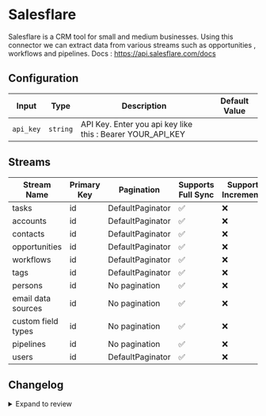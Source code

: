 # Salesflare
Salesflare is a CRM tool for small and medium businesses.
Using this connector we can extract data from various streams such as opportunities , workflows and pipelines.
Docs : https://api.salesflare.com/docs

## Configuration

| Input | Type | Description | Default Value |
|-------|------|-------------|---------------|
| `api_key` | `string` | API Key. Enter you api key like this : Bearer YOUR_API_KEY |  |

## Streams
| Stream Name | Primary Key | Pagination | Supports Full Sync | Supports Incremental |
|-------------|-------------|------------|---------------------|----------------------|
| tasks | id | DefaultPaginator | ✅ |  ❌  |
| accounts | id | DefaultPaginator | ✅ |  ❌  |
| contacts | id | DefaultPaginator | ✅ |  ❌  |
| opportunities | id | DefaultPaginator | ✅ |  ❌  |
| workflows | id | DefaultPaginator | ✅ |  ❌  |
| tags | id | DefaultPaginator | ✅ |  ❌  |
| persons | id | No pagination | ✅ |  ❌  |
| email data sources | id | No pagination | ✅ |  ❌  |
| custom field types | id | No pagination | ✅ |  ❌  |
| pipelines | id | No pagination | ✅ |  ❌  |
| users | id | DefaultPaginator | ✅ |  ❌  |

## Changelog

<details>
  <summary>Expand to review</summary>

| Version          | Date              | Pull Request | Subject        |
|------------------|-------------------|--------------|----------------|
| 0.0.28 | 2025-08-23 | [65425](https://github.com/airbytehq/airbyte/pull/65425) | Update dependencies |
| 0.0.27 | 2025-08-16 | [65001](https://github.com/airbytehq/airbyte/pull/65001) | Update dependencies |
| 0.0.26 | 2025-08-02 | [64445](https://github.com/airbytehq/airbyte/pull/64445) | Update dependencies |
| 0.0.25 | 2025-07-19 | [63644](https://github.com/airbytehq/airbyte/pull/63644) | Update dependencies |
| 0.0.24 | 2025-07-05 | [62670](https://github.com/airbytehq/airbyte/pull/62670) | Update dependencies |
| 0.0.23 | 2025-06-28 | [62281](https://github.com/airbytehq/airbyte/pull/62281) | Update dependencies |
| 0.0.22 | 2025-06-21 | [61788](https://github.com/airbytehq/airbyte/pull/61788) | Update dependencies |
| 0.0.21 | 2025-05-24 | [60440](https://github.com/airbytehq/airbyte/pull/60440) | Update dependencies |
| 0.0.20 | 2025-05-10 | [60096](https://github.com/airbytehq/airbyte/pull/60096) | Update dependencies |
| 0.0.19 | 2025-05-04 | [58983](https://github.com/airbytehq/airbyte/pull/58983) | Update dependencies |
| 0.0.18 | 2025-04-19 | [57980](https://github.com/airbytehq/airbyte/pull/57980) | Update dependencies |
| 0.0.17 | 2025-04-05 | [57458](https://github.com/airbytehq/airbyte/pull/57458) | Update dependencies |
| 0.0.16 | 2025-03-29 | [56751](https://github.com/airbytehq/airbyte/pull/56751) | Update dependencies |
| 0.0.15 | 2025-03-22 | [56212](https://github.com/airbytehq/airbyte/pull/56212) | Update dependencies |
| 0.0.14 | 2025-03-08 | [55051](https://github.com/airbytehq/airbyte/pull/55051) | Update dependencies |
| 0.0.13 | 2025-02-23 | [54568](https://github.com/airbytehq/airbyte/pull/54568) | Update dependencies |
| 0.0.12 | 2025-02-15 | [53948](https://github.com/airbytehq/airbyte/pull/53948) | Update dependencies |
| 0.0.11 | 2025-02-08 | [53489](https://github.com/airbytehq/airbyte/pull/53489) | Update dependencies |
| 0.0.10 | 2025-02-01 | [52960](https://github.com/airbytehq/airbyte/pull/52960) | Update dependencies |
| 0.0.9 | 2025-01-25 | [52486](https://github.com/airbytehq/airbyte/pull/52486) | Update dependencies |
| 0.0.8 | 2025-01-18 | [51918](https://github.com/airbytehq/airbyte/pull/51918) | Update dependencies |
| 0.0.7 | 2025-01-11 | [51311](https://github.com/airbytehq/airbyte/pull/51311) | Update dependencies |
| 0.0.6 | 2024-12-28 | [50695](https://github.com/airbytehq/airbyte/pull/50695) | Update dependencies |
| 0.0.5 | 2024-12-21 | [50234](https://github.com/airbytehq/airbyte/pull/50234) | Update dependencies |
| 0.0.4 | 2024-12-14 | [49660](https://github.com/airbytehq/airbyte/pull/49660) | Update dependencies |
| 0.0.3 | 2024-12-12 | [49325](https://github.com/airbytehq/airbyte/pull/49325) | Update dependencies |
| 0.0.2 | 2024-12-11 | [49078](https://github.com/airbytehq/airbyte/pull/49078) | Starting with this version, the Docker image is now rootless. Please note that this and future versions will not be compatible with Airbyte versions earlier than 0.64 |
| 0.0.1 | 2024-11-07 | | Initial release by [@ombhardwajj](https://github.com/ombhardwajj) via Connector Builder |

</details>
